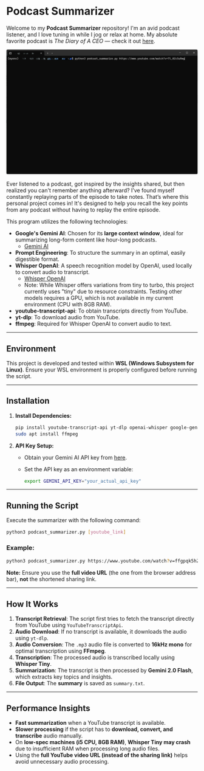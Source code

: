 # Podcast Summarizer

Welcome to my **Podcast Summarizer** repository! I'm an avid podcast listener, and I love tuning in while I jog or relax at home. My absolute favorite podcast is *The Diary of A CEO* — check it out [here](https://www.youtube.com/@TheDiaryOfACEO).

![podcast_summarizer.gif](podcast_summarizer.gif)

Ever listened to a podcast, got inspired by the insights shared, but then realized you can't remember anything afterward? I’ve found myself constantly replaying parts of the episode to take notes. That’s where this personal project comes in! It's designed to help you recall the key points from any podcast without having to replay the entire episode.

This program utilizes the following technologies:

* **Google's Gemini AI**: Chosen for its **large context window**, ideal for summarizing long-form content like hour-long podcasts.
    * [Gemini AI](https://deepmind.google/technologies/gemini/)
* **Prompt Engineering**: To structure the summary in an optimal, easily digestible format.
* **Whisper OpenAI**: A speech recognition model by OpenAI, used locally to convert audio to transcript.
    * [Whisper OpenAI](https://github.com/openai/whisper)
    * Note: While Whisper offers variations from tiny to turbo, this project currently uses "tiny" due to resource constraints. Testing other models requires a GPU, which is not available in my current environment (CPU with 8GB RAM).
* **youtube-transcript-api**: To obtain transcripts directly from YouTube.
* **yt-dlp**: To download audio from YouTube.
* **ffmpeg**: Required for Whisper OpenAI to convert audio to text.

---

## Environment

This project is developed and tested within **WSL (Windows Subsystem for Linux)**. Ensure your WSL environment is properly configured before running the script.

---

## Installation

1.  **Install Dependencies:**

    ```bash
    pip install youtube-transcript-api yt-dlp openai-whisper google-genai
    sudo apt install ffmpeg
    ```

2.  **API Key Setup:**

    * Obtain your Gemini AI API key from [here](https://ai.google.dev/gemini-api/docs/api-key).
    * Set the API key as an environment variable:

        ```bash
        export GEMINI_API_KEY="your_actual_api_key"
        ```

---

## Running the Script

Execute the summarizer with the following command:

```bash
python3 podcast_summarizer.py [youtube_link]
```

### Example:
```bash
python3 podcast_summarizer.py https://www.youtube.com/watch?v=ffgpqk5hZBE
```

**Note:** Ensure you use the **full video URL** (the one from the browser address bar), **not** the shortened sharing link.

---

## How It Works

1. **Transcript Retrieval**: The script first tries to fetch the transcript directly from YouTube using `YouTubeTranscriptApi`.
2. **Audio Download**: If no transcript is available, it downloads the audio using `yt-dlp`.
3. **Audio Conversion**: The `.mp3` audio file is converted to **16kHz mono** for optimal transcription using **FFmpeg**.
4. **Transcription**: The processed audio is transcribed locally using **Whisper Tiny**.
5. **Summarization**: The transcript is then processed by **Gemini 2.0 Flash**, which extracts key topics and insights.
6. **File Output**: The **summary** is saved as `summary.txt`.

---

## Performance Insights

- **Fast summarization** when a YouTube transcript is available.  
- **Slower processing** if the script has to **download, convert, and transcribe** audio manually.  
- On **low-spec machines (i5 CPU, 8GB RAM)**, **Whisper Tiny may crash** due to insufficient RAM when processing long audio files.  
- Using the **full YouTube video URL (instead of the sharing link)** helps avoid unnecessary audio processing.
